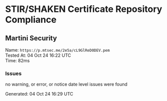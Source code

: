 # STIR/SHAKEN Certificate Repository Compliance

## Martini Security

Name: `https://p.mtsec.me/2e5a/cL9GlReD0DEV.pem`\
Tested At: 04 Oct 24 16:22 UTC\
Time: 82ms

### Issues

no warning, or error, or notice date level issues were found

Generated: 04 Oct 24 16:29 UTC